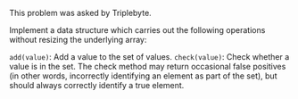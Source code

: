 This problem was asked by Triplebyte.

Implement a data structure which carries out the following operations without resizing the underlying array:

`add(value)`: Add a value to the set of values.
`check(value)`: Check whether a value is in the set.
The check method may return occasional false positives (in other words, incorrectly identifying an element as part of the set), but should always correctly identify a true element.